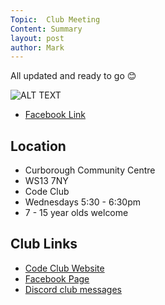 ```yaml
---
Topic:  Club Meeting
Content: Summary
layout: post
author: Mark
---
```

All updated and ready to go 😊

![ALT TEXT](https://scontent.fbhx6-1.fna.fbcdn.net/v/t1.6435-9/71641015_2306391166154637_3156869686331703296_n.jpg?_nc_cat=106&ccb=1-7&_nc_sid=dd63ad&_nc_ohc=Gpq9SRKJwBMAX9rv-Ph&_nc_ht=scontent.fbhx6-1.fna&edm=AKK4YLsEAAAA&oh=00_AfCrkfU_sXA5Bbmgnsxbtni0vlyk4dxcqgy5kySQ9QoMeg&oe=654E3CFA)

* [Facebook Link](https://www.facebook.com/1481985248595237/posts/2306391642821256/)

## Location

* Curborough Community Centre
* WS13 7NY
* Code Club
* Wednesdays 5:30 - 6:30pm
* 7 - 15 year olds welcome

## Club Links

* [Code Club Website](https://lichfield-code-club.github.io/)
* [Facebook Page](https://www.facebook.com/LichfieldCoders)
* [Discord club messages](https://discord.gg/szz6xGK)
